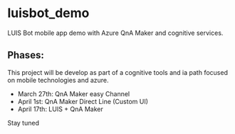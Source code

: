 # luisbot_demo

LUIS Bot mobile app demo with Azure QnA Maker and cognitive services.

## Phases:
This project will be develop as part of a cognitive tools and ia path focused on mobile technologies and azure.

- March 27th: QnA Maker easy Channel
- April 1st: QnA Maker Direct Line (Custom UI)
- April 17th: LUIS + QnA Maker

Stay tuned
